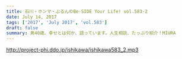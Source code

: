 ```yaml
---
title: 石川・ホンマ・ぶるんのBe-SIDE Your Life! vol.583-2
date: July 14, 2017
tags: ['2017', 'July 2017', 'vol.583']
draft: false
summary: 男40歳、幸せとは何か、語っています。人生相談、たっぷり紹介！MIURA
---
```


http://project-phi.ddo.jp/ishikawa/ishikawa583_2.mp3
